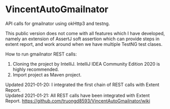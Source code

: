 # VincentAutoGmailnator
API calls for gmailnator using okHttp3 and testng.

This public version does not come with all features which I have developed, namely an extension of AssertJ soft assertion which can provide steps in extent report, and work around when we have multiple TestNG test clases.

How to run gmailnator REST calls: 

1. Cloning the project by IntelliJ. IntelliJ IDEA Community Edition 2020 is highly recommended.
2. Import project as Maven project.


Updated 2021-01-20: I integrated the first chain of REST calls with Extent Report.  
Updated 2021-01-21: All REST calls have been integrated with Extent Report. https://github.com/truongd8593/VincentAutoGmailnator/wiki
